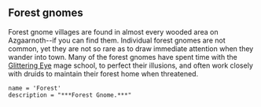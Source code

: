 ## Forest gnomes
Forest gnome villages are found in almost every wooded area on Azgaarnoth--if you can find them. Individual forest gnomes are not common, yet they are not so rare as to draw immediate attention when they wander into town. Many of the forest gnomes have spent time with the [Glittering Eye](../../Organizations/MageSchools/GlitteringEye.md) mage school, to perfect their illusions, and often work closely with druids to maintain their forest home when threatened.

```
name = 'Forest'
description = "***Forest Gnome.***"
```